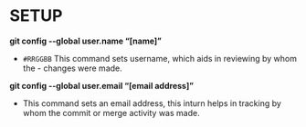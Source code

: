 # SETUP 
**git config --global user.name “[name]”**

   - `#RRGGBB` This command sets username, which aids in reviewing by whom the - changes were made. 

**git config --global user.email “[email address]”**

   - This command sets an email address, this inturn helps in tracking by whom the commit or merge activity was made.

